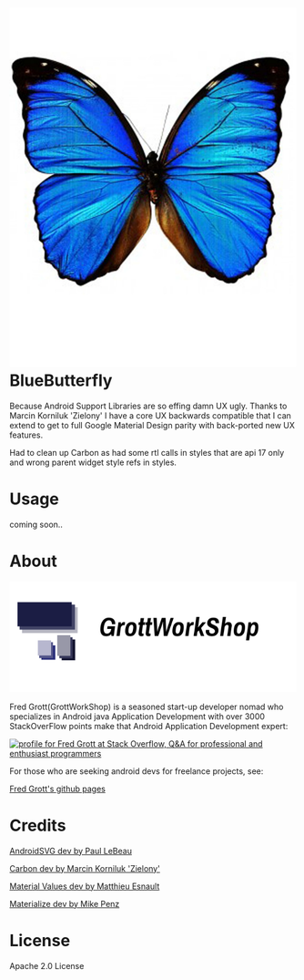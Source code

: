 ![bleubutterfly](art/bluebutterfly.jpg)
BlueButterfly
=============

Because Android Support Libraries are so effing damn UX ugly. Thanks to 
Marcin Korniluk 'Zielony' I have a core UX backwards compatible that 
I can extend to get to full Google Material Design parity with back-ported 
new UX features.

Had to clean up Carbon as had some rtl calls  in styles that are 
api 17 only and wrong parent widget style refs in styles.

# Usage

coming soon..


# About

![gwslogo](art/gws_github_header.png)

Fred Grott(GrottWorkShop) is a seasoned start-up developer nomad who specializes 
in Android java Application Development with over 3000 StackOverFlow points 
make that Android Application Development expert:

<a href="http://stackoverflow.com/users/237740/fred-grott">
<img src="http://stackoverflow.com/users/flair/237740.png" width="208" height="58" alt="profile for Fred Grott at Stack Overflow, Q&amp;A for professional and enthusiast programmers" title="profile for Fred Grott at Stack Overflow, Q&amp;A for professional and enthusiast programmers">
</a>

For those who are seeking android devs for freelance projects, see:

[Fred Grott's github pages](http://shareme.github.io)


# Credits

[AndroidSVG dev by Paul LeBeau ](https://github.com/BigBadaboom/androidsvg)

[Carbon dev by Marcin Korniluk 'Zielony'](https://github.com/ZieIony/Carbon)

[Material Values dev by Matthieu Esnault]()

[Materialize dev by Mike Penz]()

# License

Apache 2.0 License